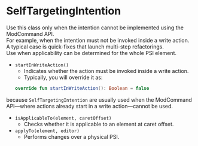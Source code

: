 # SelfTargetingIntention

Use this class only when the intention cannot be implemented using the ModCommand API.  
For example, when the intention must not be invoked inside a write action.  
A typical case is quick-fixes that launch multi-step refactorings.  
Use when applicability can be determined for the whole PSI element.

+ `startInWriteAction()`
    + Indicates whether the action must be invoked inside a write action.
    + Typically, you will override it as:
    ```kotlin
    override fun startInWriteAction(): Boolean = false
    ```
because `SelfTargetingIntention` are usually used when the ModCommand API—where actions already start in a write
action—cannot be used.
+ `isApplicableTo(element, caretOffset)`
    + Checks whether it is applicable to an element at caret offset.
+ `applyTo(element, editor)`
    + Performs changes over a physical PSI.